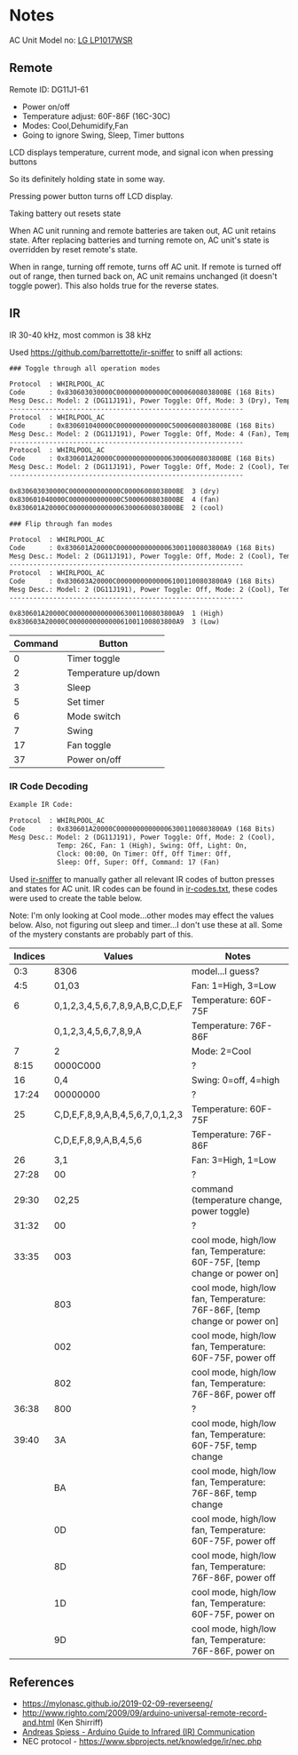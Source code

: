# Notes

AC Unit Model no: [LG LP1017WSR](https://www.lg.com/us/air-conditioners/lg-LP1017WSR-portable-air-conditioner)

## Remote

Remote ID: DG11J1-61

- Power on/off
- Temperature adjust: 60F-86F (16C-30C)
- Modes: Cool,Dehumidify,Fan
- Going to ignore Swing, Sleep, Timer buttons

LCD displays temperature, current mode, and signal icon when pressing buttons

So its definitely holding state in some way.

Pressing power button turns off LCD display.

Taking battery out resets state

When AC unit running and remote batteries are taken out, AC unit retains state.
After replacing batteries and turning remote on, AC unit's state is overridden by reset remote's state.

When in range, turning off remote, turns off AC unit.
If remote is turned off out of range, then turned back on, AC unit remains unchanged (it doesn't toggle power).
This also holds true for the reverse states.

## IR

IR 30-40 kHz, most common is 38 kHz

Used https://github.com/barrettotte/ir-sniffer to sniff all actions:

```txt
### Toggle through all operation modes

Protocol  : WHIRLPOOL_AC
Code      : 0x830603030000C0000000000000C0000600803800BE (168 Bits)
Mesg Desc.: Model: 2 (DG11J191), Power Toggle: Off, Mode: 3 (Dry), Temp: 16C, Fan: 3 (Low), Swing: Off, Light: On, Clock: 00:00, On Timer: Off, Off Timer: Off, Sleep: Off, Super: Off, Command: 6 (Mode)
-----------------------------------------------------------
Protocol  : WHIRLPOOL_AC
Code      : 0x830601040000C0000000000000C5000600803800BE (168 Bits)
Mesg Desc.: Model: 2 (DG11J191), Power Toggle: Off, Mode: 4 (Fan), Temp: 16C, Fan: 1 (High), Swing: Off, Light: On, Clock: 00:00, On Timer: Off, Off Timer: Off, Sleep: Off, Super: Off, Command: 6 (Mode)
-----------------------------------------------------------
Protocol  : WHIRLPOOL_AC
Code      : 0x830601A20000C000000000000063000600803800BE (168 Bits)
Mesg Desc.: Model: 2 (DG11J191), Power Toggle: Off, Mode: 2 (Cool), Temp: 26C, Fan: 1 (High), Swing: Off, Light: On, Clock: 00:00, On Timer: Off, Off Timer: Off, Sleep: Off, Super: Off, Command: 6 (Mode)
-----------------------------------------------------------

0x830603030000C0000000000000C0000600803800BE  3 (dry)
0x830601040000C0000000000000C5000600803800BE  4 (fan)
0x830601A20000C000000000000063000600803800BE  2 (cool)
```

```txt
### Flip through fan modes

Protocol  : WHIRLPOOL_AC
Code      : 0x830601A20000C000000000000063001100803800A9 (168 Bits)
Mesg Desc.: Model: 2 (DG11J191), Power Toggle: Off, Mode: 2 (Cool), Temp: 26C, Fan: 1 (High), Swing: Off, Light: On, Clock: 00:00, On Timer: Off, Off Timer: Off, Sleep: Off, Super: Off, Command: 17 (Fan)
-----------------------------------------------------------
Protocol  : WHIRLPOOL_AC
Code      : 0x830603A20000C000000000000061001100803800A9 (168 Bits)
Mesg Desc.: Model: 2 (DG11J191), Power Toggle: Off, Mode: 2 (Cool), Temp: 26C, Fan: 3 (Low), Swing: Off, Light: On, Clock: 00:00, On Timer: Off, Off Timer: Off, Sleep: Off, Super: Off, Command: 17 (Fan)
-----------------------------------------------------------

0x830601A20000C000000000000063001100803800A9  1 (High)
0x830603A20000C000000000000061001100803800A9  3 (Low)
```

| Command      | Button              |
| ------------ | ------------------- |
| 0            | Timer toggle        |
| 2            | Temperature up/down |
| 3            | Sleep               |
| 5            | Set timer           |
| 6            | Mode switch         |
| 7            | Swing               |
| 17           | Fan toggle          |
| 37           | Power on/off        |

### IR Code Decoding

```txt
Example IR Code:

Protocol  : WHIRLPOOL_AC
Code      : 0x830601A20000C000000000000063001100803800A9 (168 Bits)
Mesg Desc.: Model: 2 (DG11J191), Power Toggle: Off, Mode: 2 (Cool), 
            Temp: 26C, Fan: 1 (High), Swing: Off, Light: On, 
            Clock: 00:00, On Timer: Off, Off Timer: Off, 
            Sleep: Off, Super: Off, Command: 17 (Fan)
```

Used [ir-sniffer](https://github.com/barrettotte/ir-sniffer) to manually gather all relevant IR codes
of button presses and states for AC unit. IR codes can be found in [ir-codes.txt](ir-codes.txt), these codes were
used to create the table below.

Note: I'm only looking at Cool mode...other modes may effect the values below.
Also, not figuring out sleep and timer...I don't use these at all.
Some of the mystery constants are probably part of this.

| Indices | Values                          | Notes                                                                     |
| ------- | ------------------------------- | ------------------------------------------------------------------------- |
| 0:3     | 8306                            | model...I guess?                                                          |
| 4:5     | 01,03                           | Fan: 1=High, 3=Low                                                        |
| 6       | 0,1,2,3,4,5,6,7,8,9,A,B,C,D,E,F | Temperature: 60F-75F                                                      |
|         | 0,1,2,3,4,5,6,7,8,9,A           | Temperature: 76F-86F                                                      |
| 7       | 2                               | Mode: 2=Cool                                                              |
| 8:15    | 0000C000                        | ?                                                                         |
| 16      | 0,4                             | Swing: 0=off, 4=high                                                      |
| 17:24   | 00000000                        | ?                                                                         |
| 25      | C,D,E,F,8,9,A,B,4,5,6,7,0,1,2,3 | Temperature: 60F-75F                                                      |
|         | C,D,E,F,8,9,A,B,4,5,6           | Temperature: 76F-86F                                                      |
| 26      | 3,1                             | Fan: 3=High, 1=Low                                                        |
| 27:28   | 00                              | ?                                                                         |
| 29:30   | 02,25                           | command (temperature change, power toggle)                                |
| 31:32   | 00                              | ?                                                                         |
| 33:35   | 003                             | cool mode, high/low fan, Temperature: 60F-75F, [temp change or power on]  |
|         | 803                             | cool mode, high/low fan, Temperature: 76F-86F, [temp change or power on]  |
|         | 002                             | cool mode, high/low fan, Temperature: 60F-75F, power off                  |
|         | 802                             | cool mode, high/low fan, Temperature: 76F-86F, power off                  |
| 36:38   | 800                             | ?                                                                         |
| 39:40   | 3A                              | cool mode, high/low fan, Temperature: 60F-75F, temp change                |
|         | BA                              | cool mode, high/low fan, Temperature: 76F-86F, temp change                |
|         | 0D                              | cool mode, high/low fan, Temperature: 60F-75F, power off                  |
|         | 8D                              | cool mode, high/low fan, Temperature: 76F-86F, power off                  |
|         | 1D                              | cool mode, high/low fan, Temperature: 60F-75F, power on                   |
|         | 9D                              | cool mode, high/low fan, Temperature: 76F-86F, power on                   |

## References

- https://mylonasc.github.io/2019-02-09-reverseeng/
- http://www.righto.com/2009/09/arduino-universal-remote-record-and.html (Ken Shirriff)
- [Andreas Spiess - Arduino Guide to Infrared (IR) Communication](https://www.youtube.com/watch?v=gADIb1Xw8PE)
- NEC protocol - https://www.sbprojects.net/knowledge/ir/nec.php
